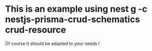 # This is an example using nest g -c nestjs-prisma-crud-schematics crud-resource

Of course it should be adapted to your needs !

